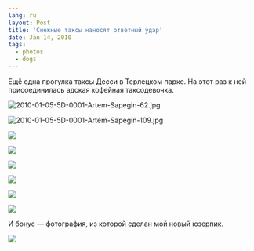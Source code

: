 ```yaml
---
lang: ru
layout: Post
title: 'Снежные таксы наносят ответный удар'
date: Jan 14, 2010
tags:
  - photos
  - dogs
---
```


Ещё одна прогулка таксы Десси в Терлецком парке. На этот раз к ней присоединилась адская кофейная таксодевочка.

![2010-01-05-5D-0001-Artem-Sapegin-62.jpg](photo://1111)

<!--more-->

![2010-01-05-5D-0001-Artem-Sapegin-109.jpg](photo://1112)

![](http://wow.sapegin.me/1X0a1j1A1f38/2010-01-05-5D-0001-Artem-Sapegin-5.jpg)

![](http://wow.sapegin.me/3o0A430Y3P30/2010-01-05-5D-0001-Artem-Sapegin-24.jpg)

![](http://wow.sapegin.me/0u0M2n0U0d0n/2010-01-05-5D-0001-Artem-Sapegin-46.jpg)

![](http://wow.sapegin.me/3i3D1o3Q2P2p/2010-01-05-5D-0001-Artem-Sapegin-63.jpg)

![](http://wow.sapegin.me/2X0p3V3k1Z02/2010-01-05-5D-0001-Artem-Sapegin-84.jpg)

![](http://wow.sapegin.me/0e2p3w2v2m0U/2010-01-05-5D-0001-Artem-Sapegin-106.jpg)

И бонус — фотография, из которой сделан мой новый юзерпик.

![](http://wow.sapegin.me/1P3e0l3y2h30/2010-01-05-5D-0001-Artem-Sapegin-125.jpg)
